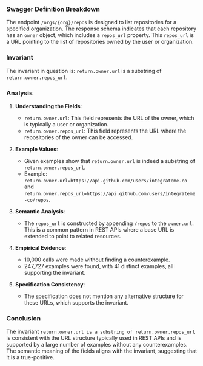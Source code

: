 ### Swagger Definition Breakdown
The endpoint `/orgs/{org}/repos` is designed to list repositories for a specified organization. The response schema indicates that each repository has an `owner` object, which includes a `repos_url` property. This `repos_url` is a URL pointing to the list of repositories owned by the user or organization.

### Invariant
The invariant in question is: `return.owner.url` is a substring of `return.owner.repos_url`.

### Analysis
1. **Understanding the Fields**:
   - `return.owner.url`: This field represents the URL of the owner, which is typically a user or organization.
   - `return.owner.repos_url`: This field represents the URL where the repositories of the owner can be accessed.

2. **Example Values**:
   - Given examples show that `return.owner.url` is indeed a substring of `return.owner.repos_url`.
   - Example: `return.owner.url=https://api.github.com/users/integrateme-co` and `return.owner.repos_url=https://api.github.com/users/integrateme-co/repos`.

3. **Semantic Analysis**:
   - The `repos_url` is constructed by appending `/repos` to the `owner.url`. This is a common pattern in REST APIs where a base URL is extended to point to related resources.

4. **Empirical Evidence**:
   - 10,000 calls were made without finding a counterexample.
   - 247,727 examples were found, with 41 distinct examples, all supporting the invariant.

5. **Specification Consistency**:
   - The specification does not mention any alternative structure for these URLs, which supports the invariant.

### Conclusion
The invariant `return.owner.url is a substring of return.owner.repos_url` is consistent with the URL structure typically used in REST APIs and is supported by a large number of examples without any counterexamples. The semantic meaning of the fields aligns with the invariant, suggesting that it is a true-positive.
